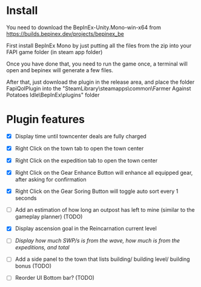 
# Install

You need to download the BepInEx-Unity.Mono-win-x64 from https://builds.bepinex.dev/projects/bepinex_be

First install BepInEx Mono by just putting all the files from the zip into your FAPI game folder (in steam app folder)

Once you have done that, you need to run the game once, a terminal will open and bepinex will generate a few files.

After that, just download the plugin in the release area, and place the folder FapiQolPlugin into the "SteamLibrary\steamapps\common\Farmer Against Potatoes Idle\BepInEx\plugins" folder

# Plugin features

- [x] Display time until towncenter deals are fully charged
- [x] Right Click on the town tab to open the town center
- [x] Right Click on the expedition tab to open the town center
- [x] Right Click on the Gear Enhance Button will enhance all equipped gear, after asking for confirmation
- [x] Right Click on the Gear Soring Button will toggle auto sort every 1 seconds
- [ ] Add an estimation of how long an outpost has left to mine (similar to the gameplay planner) (TODO)
- [x] Display ascension goal in the Reincarnation current level
- [ ] _Display how much SWP/s is from the wave, how much is from the expeditions, and total_
- [ ] Add a side panel to the town that lists building/ building level/ building bonus (TODO)
- [ ] Reorder UI Bottom bar? (TODO)


